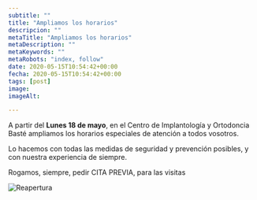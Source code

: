```yaml
---
subtitle: ""
title: "Ampliamos los horarios"
descripcion: ""
metaTitle: "Ampliamos los horarios"
metaDescription: ""
metaKeywords: ""
metaRobots: "index, follow"
date: 2020-05-15T10:54:42+00:00
fecha: 2020-05-15T10:54:42+00:00
tags: [post]
image: 
imageAlt: 

---
```




A partir del **Lunes 18 de mayo**, en el Centro de Implantología y Ortodoncia Basté ampliamos los horarios especiales de atención a todos vosotros. 

Lo hacemos con todas las medidas de seguridad y prevención posibles, y con nuestra experiencia de siempre.

Rogamos, siempre, pedir CITA PREVIA, para las visitas

![Reapertura](https://centredentalbaste.com/wp-content/uploads/2020/05/Reapertura-castellano-2.png)
